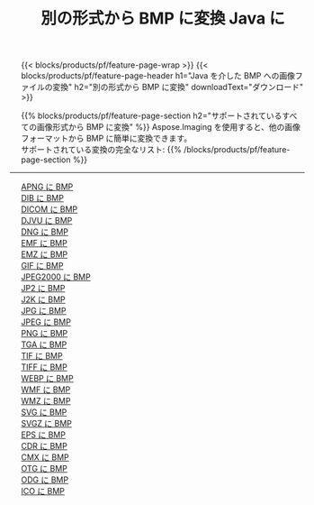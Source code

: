 ﻿---
title: 別の形式から BMP に変換 Java に 
weight: 3920
url: /ja/java/conversion/to/bmp 
lang: ja
langdirlevel: 2
locales: zh-hans,ja,it,ru,de,es,fr,nl,id,lt,pl,pt,vi,tr,ko,zh-hant,ar,hi,th,sv,cs,uk,he
description: Aspose.Imaging を使用すると、別のフォーマットから BMP に簡単に変換できます
---

{{< blocks/products/pf/feature-page-wrap >}}
{{< blocks/products/pf/feature-page-header h1="Java を介した BMP への画像ファイルの変換" h2="別の形式から BMP に変換" downloadText="ダウンロード" >}}


{{% blocks/products/pf/feature-page-section  h2="サポートされているすべての画像形式から BMP に変換" %}}
Aspose.Imaging を使用すると、他の画像フォーマットから BMP に簡単に変換できます。
<br/>
サポートされている変換の完全なリスト:
{{% /blocks/products/pf/feature-page-section %}}
<div class="container-fluid productfamilypage bg-gray">
    <div class="convertypes bg-gray agp-content section">
        <div class="container">
		<hr style="margin-left:-20px;"/>
		<div class="row other-converters">
		    <div class='col-md-2 other-converter remove-lp remove-rp'><a href="/imaging/ja/java/conversion/apng-to-bmp" >APNG に BMP</a></div>
<div class='col-md-2 other-converter remove-lp remove-rp'><a href="/imaging/ja/java/conversion/dib-to-bmp" >DIB に BMP</a></div>
<div class='col-md-2 other-converter remove-lp remove-rp'><a href="/imaging/ja/java/conversion/dicom-to-bmp" >DICOM に BMP</a></div>
<div class='col-md-2 other-converter remove-lp remove-rp'><a href="/imaging/ja/java/conversion/djvu-to-bmp" >DJVU に BMP</a></div>
<div class='col-md-2 other-converter remove-lp remove-rp'><a href="/imaging/ja/java/conversion/dng-to-bmp" >DNG に BMP</a></div>
<div class='col-md-2 other-converter remove-lp remove-rp'><a href="/imaging/ja/java/conversion/emf-to-bmp" >EMF に BMP</a></div>
<div class='col-md-2 other-converter remove-lp remove-rp'><a href="/imaging/ja/java/conversion/emz-to-bmp" >EMZ に BMP</a></div>
<div class='col-md-2 other-converter remove-lp remove-rp'><a href="/imaging/ja/java/conversion/gif-to-bmp" >GIF に BMP</a></div>
<div class='col-md-2 other-converter remove-lp remove-rp'><a href="/imaging/ja/java/conversion/jpeg2000-to-bmp" >JPEG2000 に BMP</a></div>
<div class='col-md-2 other-converter remove-lp remove-rp'><a href="/imaging/ja/java/conversion/jp2-to-bmp" >JP2 に BMP</a></div>
<div class='col-md-2 other-converter remove-lp remove-rp'><a href="/imaging/ja/java/conversion/j2k-to-bmp" >J2K に BMP</a></div>
<div class='col-md-2 other-converter remove-lp remove-rp'><a href="/imaging/ja/java/conversion/jpg-to-bmp" >JPG に BMP</a></div>
<div class='col-md-2 other-converter remove-lp remove-rp'><a href="/imaging/ja/java/conversion/jpeg-to-bmp" >JPEG に BMP</a></div>
<div class='col-md-2 other-converter remove-lp remove-rp'><a href="/imaging/ja/java/conversion/png-to-bmp" >PNG に BMP</a></div>
<div class='col-md-2 other-converter remove-lp remove-rp'><a href="/imaging/ja/java/conversion/tga-to-bmp" >TGA に BMP</a></div>
<div class='col-md-2 other-converter remove-lp remove-rp'><a href="/imaging/ja/java/conversion/tif-to-bmp" >TIF に BMP</a></div>
<div class='col-md-2 other-converter remove-lp remove-rp'><a href="/imaging/ja/java/conversion/tiff-to-bmp" >TIFF に BMP</a></div>
<div class='col-md-2 other-converter remove-lp remove-rp'><a href="/imaging/ja/java/conversion/webp-to-bmp" >WEBP に BMP</a></div>
<div class='col-md-2 other-converter remove-lp remove-rp'><a href="/imaging/ja/java/conversion/wmf-to-bmp" >WMF に BMP</a></div>
<div class='col-md-2 other-converter remove-lp remove-rp'><a href="/imaging/ja/java/conversion/wmz-to-bmp" >WMZ に BMP</a></div>
<div class='col-md-2 other-converter remove-lp remove-rp'><a href="/imaging/ja/java/conversion/svg-to-bmp" >SVG に BMP</a></div>
<div class='col-md-2 other-converter remove-lp remove-rp'><a href="/imaging/ja/java/conversion/svgz-to-bmp" >SVGZ に BMP</a></div>
<div class='col-md-2 other-converter remove-lp remove-rp'><a href="/imaging/ja/java/conversion/eps-to-bmp" >EPS に BMP</a></div>
<div class='col-md-2 other-converter remove-lp remove-rp'><a href="/imaging/ja/java/conversion/cdr-to-bmp" >CDR に BMP</a></div>
<div class='col-md-2 other-converter remove-lp remove-rp'><a href="/imaging/ja/java/conversion/cmx-to-bmp" >CMX に BMP</a></div>
<div class='col-md-2 other-converter remove-lp remove-rp'><a href="/imaging/ja/java/conversion/otg-to-bmp" >OTG に BMP</a></div>
<div class='col-md-2 other-converter remove-lp remove-rp'><a href="/imaging/ja/java/conversion/odg-to-bmp" >ODG に BMP</a></div>
<div class='col-md-2 other-converter remove-lp remove-rp'><a href="/imaging/ja/java/conversion/ico-to-bmp" >ICO に BMP</a></div>
                </div>
        </div>
    </div>
</div>
<br/>

